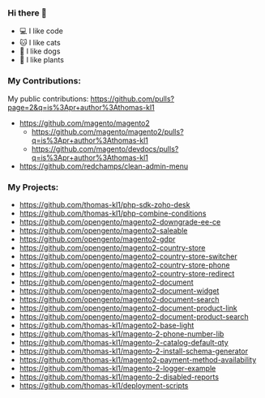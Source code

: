 ### Hi there 👋

- 💻 I like code
- 🐱 I like cats
- 🐶 I like dogs
- 🌱 I like plants


### My Contributions:

My public contributions: https://github.com/pulls?page=2&q=is%3Apr+author%3Athomas-kl1

- https://github.com/magento/magento2
  - https://github.com/magento/magento2/pulls?q=is%3Apr+author%3Athomas-kl1
  - https://github.com/magento/devdocs/pulls?q=is%3Apr+author%3Athomas-kl1
- https://github.com/redchamps/clean-admin-menu

### My Projects:

- https://github.com/thomas-kl1/php-sdk-zoho-desk
- https://github.com/thomas-kl1/php-combine-conditions
- https://github.com/opengento/magento2-downgrade-ee-ce
- https://github.com/opengento/magento2-saleable
- https://github.com/opengento/magento2-gdpr
- https://github.com/opengento/magento2-country-store
- https://github.com/opengento/magento2-country-store-switcher
- https://github.com/opengento/magento2-country-store-phone
- https://github.com/opengento/magento2-country-store-redirect
- https://github.com/opengento/magento2-document
- https://github.com/opengento/magento2-document-widget
- https://github.com/opengento/magento2-document-search
- https://github.com/opengento/magento2-document-product-link
- https://github.com/opengento/magento2-document-product-search
- https://github.com/thomas-kl1/magento2-base-light
- https://github.com/thomas-kl1/magento-2-phone-number-lib
- https://github.com/thomas-kl1/magento-2-catalog-default-qty
- https://github.com/thomas-kl1/magento-2-install-schema-generator
- https://github.com/thomas-kl1/magento2-payment-method-availability
- https://github.com/thomas-kl1/magento-2-logger-example
- https://github.com/thomas-kl1/magento-2-disabled-reports
- https://github.com/thomas-kl1/deployment-scripts
